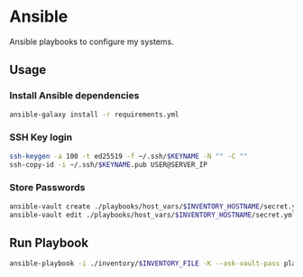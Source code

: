 # Ansible

Ansible playbooks to configure my systems.

## Usage

### Install Ansible dependencies

```bash
ansible-galaxy install -r requirements.yml
```

### SSH Key login

```bash
ssh-keygen -a 100 -t ed25519 -f ~/.ssh/$KEYNAME -N "" -C ""
ssh-copy-id -i ~/.ssh/$KEYNAME.pub USER@SERVER_IP
```

### Store Passwords

```bash
ansible-vault create ./playbooks/host_vars/$INVENTORY_HOSTNAME/secret.yml
ansible-vault edit ./playbooks/host_vars/$INVENTORY_HOSTNAME/secret.yml
```

## Run Playbook

```bash
ansible-playbook -i ./inventory/$INVENTORY_FILE -K --ask-vault-pass playbooks/$PLAYBOOK_FILE
```
